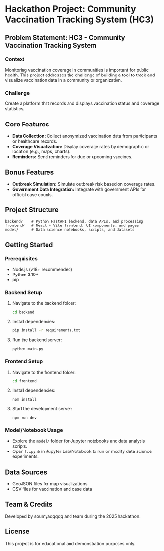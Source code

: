 
# Hackathon Project: Community Vaccination Tracking System (HC3)

## Problem Statement: HC3 - Community Vaccination Tracking System

### Context
Monitoring vaccination coverage in communities is important for public health. This project addresses the challenge of building a tool to track and visualize vaccination data in a community or organization.

### Challenge
Create a platform that records and displays vaccination status and coverage statistics.

## Core Features
- **Data Collection:** Collect anonymized vaccination data from participants or healthcare records.
- **Coverage Visualization:** Display coverage rates by demographic or location (e.g., maps, charts).
- **Reminders:** Send reminders for due or upcoming vaccines.

## Bonus Features
- **Outbreak Simulation:** Simulate outbreak risk based on coverage rates.
- **Government Data Integration:** Integrate with government APIs for official case counts.

## Project Structure
```
backend/    # Python FastAPI backend, data APIs, and processing
frontend/   # React + Vite frontend, UI components, and pages
model/      # Data science notebooks, scripts, and datasets
```

## Getting Started

### Prerequisites
- Node.js (v18+ recommended)
- Python 3.10+
- pip

### Backend Setup
1. Navigate to the backend folder:
   ```sh
   cd backend
   ```
2. Install dependencies:
   ```sh
   pip install -r requirements.txt
   ```
3. Run the backend server:
   ```sh
   python main.py
   ```

### Frontend Setup
1. Navigate to the frontend folder:
   ```sh
   cd frontend
   ```
2. Install dependencies:
   ```sh
   npm install
   ```
3. Start the development server:
   ```sh
   npm run dev
   ```

### Model/Notebook Usage
- Explore the `model/` folder for Jupyter notebooks and data analysis scripts.
- Open `f.ipynb` in Jupyter Lab/Notebook to run or modify data science experiments.

## Data Sources
- GeoJSON files for map visualizations
- CSV files for vaccination and case data

## Team & Credits
Developed by soumyaqqqqq and team during the 2025 hackathon.

## License
This project is for educational and demonstration purposes only.
